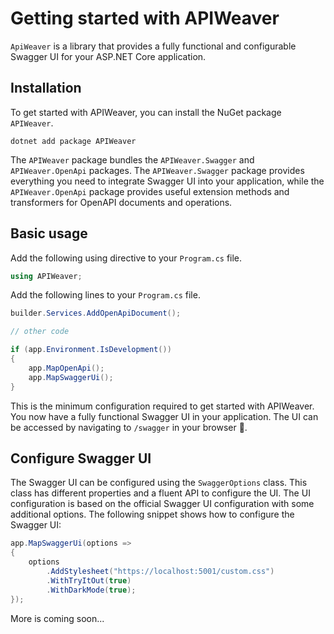 # Getting started with APIWeaver

`ApiWeaver` is a library that provides a fully functional and configurable Swagger UI for your ASP.NET Core application.

## Installation

To get started with APIWeaver, you can install the NuGet package `APIWeaver`.

```shell
dotnet add package APIWeaver
```

The `APIWeaver` package bundles the `APIWeaver.Swagger` and `APIWeaver.OpenApi` packages. The `APIWeaver.Swagger` package provides everything you need to integrate Swagger UI into your application, while the `APIWeaver.OpenApi` package provides useful extension methods and transformers for OpenAPI documents and operations.

## Basic usage

Add the following using directive to your `Program.cs` file.

```csharp
using APIWeaver;
```

Add the following lines to your `Program.cs` file.

```csharp
builder.Services.AddOpenApiDocument();

// other code

if (app.Environment.IsDevelopment())
{
    app.MapOpenApi();
    app.MapSwaggerUi();
}
```

This is the minimum configuration required to get started with APIWeaver. You now have a fully functional Swagger UI in your application. The UI can be accessed by navigating to `/swagger` in your browser 🥳.

## Configure Swagger UI

The Swagger UI can be configured using the `SwaggerOptions` class. This class has different properties and a fluent API to configure the UI. The UI configuration is based on the official Swagger UI configuration with some additional options. The following snippet shows how to configure the Swagger UI:

```csharp
app.MapSwaggerUi(options =>
{
    options
        .AddStylesheet("https://localhost:5001/custom.css")
        .WithTryItOut(true)
        .WithDarkMode(true);
});
```









<!-- ## APIWeaver configuration

API Weaver is highly configurable and can be customized to fit your needs by using the `OpenApiOptions` class.  -->


<!-- ### Transformers

Transformers are a way to modify the generated OpenAPI segments like the document, operations, servers or schemes. There are three different ways how transformers can be added to the options:

```csharp
builder.Services.AddApiWeaver(options =>
{
    options.WithGeneratorOptions(generatorOptions =>
    {
        // 1. Add a transformer using a async function
        generatorOptions.OperationTransformers.Add(async context =>
        {
            var customService = context.ServiceProvider.GetRequiredService<ICustomService>();
            var operationId = await customService.GetOperationIdAsync(context.OpenApiOperation, context.CancellationToken);
            context.OpenApiOperation.OperationId = operationId;
        });

        // 2. Add a transformer using a sync function
        generatorOptions.DocumentTransformers.Add(context =>
        {
            context.OpenApiDocument.Info.Description = "Some additional description";
        });
        
        // 3. Add a transformer using a implementation of IServerTransformer
        generatorOptions.ServerTransformers.Add(new CustomServerTransformer());
    });
});
```

More is coming soon...

## Swagger UI configuration

The Swagger UI can be configured using the `SwaggerOptions` class. This class has different properties and a fluent API to configure the UI. The UI configuration is based on the official [Swagger UI configuration](https://github.com/swagger-api/swagger-ui/blob/master/docs/usage/configuration.md). The following snippet shows how to configure the Swagger UI:

```csharp
app.UseSwaggerUi(options =>
{
    options.Title = "Swagger UI";
    options.WithUiOptions(swaggerUiOptions =>
    {
        swaggerUiOptions.TryItOutEnabled = true;
        swaggerUiOptions.DisplayOperationId = true;
    });
    options.WithOAuth2Options(oAuth2Options => oAuth2Options.ClientSecret = "my-client-secret");
});
``` -->

More is coming soon...